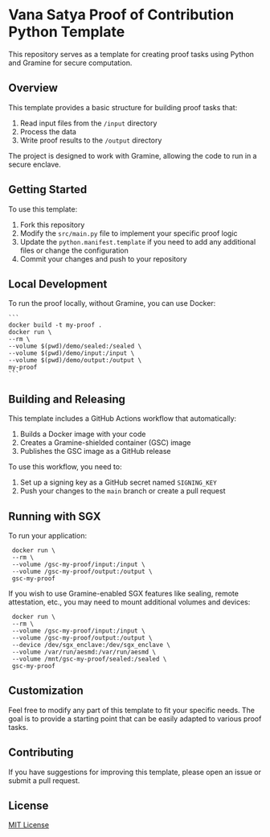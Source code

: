 # Vana Satya Proof of Contribution Python Template

This repository serves as a template for creating proof tasks using Python and Gramine for secure computation.

## Overview

This template provides a basic structure for building proof tasks that:

1. Read input files from the `/input` directory
2. Process the data
3. Write proof results to the `/output` directory

The project is designed to work with Gramine, allowing the code to run in a secure enclave.

## Getting Started

To use this template:

1. Fork this repository
2. Modify the `src/main.py` file to implement your specific proof logic
3. Update the `python.manifest.template` if you need to add any additional files or change the configuration
4. Commit your changes and push to your repository

## Local Development

To run the proof locally, without Gramine, you can use Docker:

    ```
    docker build -t my-proof .
    docker run \
    --rm \
    --volume $(pwd)/demo/sealed:/sealed \
    --volume $(pwd)/demo/input:/input \
    --volume $(pwd)/demo/output:/output \
    my-proof
    ```

## Building and Releasing

This template includes a GitHub Actions workflow that automatically:

1. Builds a Docker image with your code
2. Creates a Gramine-shielded container (GSC) image
3. Publishes the GSC image as a GitHub release

To use this workflow, you need to:

1. Set up a signing key as a GitHub secret named `SIGNING_KEY`
2. Push your changes to the `main` branch or create a pull request

## Running with SGX

To run your application:

   ```
    docker run \
    --rm \
    --volume /gsc-my-proof/input:/input \
    --volume /gsc-my-proof/output:/output \
    gsc-my-proof
   ```

If you wish to use Gramine-enabled SGX features like sealing, remote attestation, etc., you may need to mount additional volumes and devices:

   ```
    docker run \
    --rm \
    --volume /gsc-my-proof/input:/input \
    --volume /gsc-my-proof/output:/output \
    --device /dev/sgx_enclave:/dev/sgx_enclave \
    --volume /var/run/aesmd:/var/run/aesmd \
    --volume /mnt/gsc-my-proof/sealed:/sealed \
    gsc-my-proof
   ```

## Customization

Feel free to modify any part of this template to fit your specific needs. The goal is to provide a starting point that can be easily adapted to various proof tasks.

## Contributing

If you have suggestions for improving this template, please open an issue or submit a pull request.

## License

[MIT License](LICENSE)